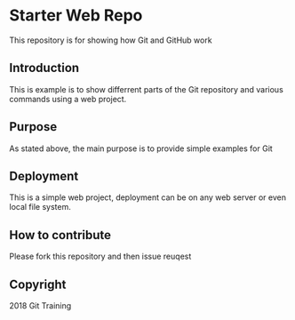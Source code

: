 # Starter Web Repo

This repository is for showing how Git and GitHub work

## Introduction

This is example is to show differrent parts of the Git repository and various commands using a web project.

## Purpose

As stated above, the main purpose is to provide simple examples for Git

## Deployment

This is a simple web project, deployment can be on any web server or even local file system.

## How to contribute

Please fork this repository and then issue reuqest

## Copyright

2018 Git Training